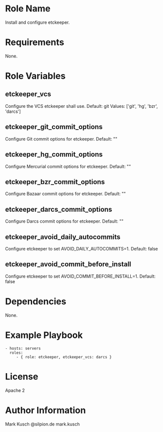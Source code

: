 # Role Name

Install and configure etckeeper.


# Requirements

None.


# Role Variables

## etckeeper_vcs

Configure the VCS etckeeper shall use.
Default: git
Values: ['git', 'hg', 'bzr', 'darcs']

## etckeeper_git_commit_options

Configure Git commit options for etckeeper.
Default: ""

## etckeeper_hg_commit_options

Configure Mercurial commit options for etckeeper.
Default: ""

## etckeeper_bzr_commit_options

Configure Bazaar commit options for etckeeper.
Default: ""

## etckeeper_darcs_commit_options

Configure Darcs commit options for etckeeper.
Default: ""

## etckeeper_avoid_daily_autocommits

Configure etckeeper to set AVOID_DAILY_AUTOCOMMITS=1.
Default: false

## etckeeper_avoid_commit_before_install

Configure etckeeper to set AVOID_COMMIT_BEFORE_INSTALL=1.
Default: false


# Dependencies

None.


# Example Playbook

    - hosts: servers
      roles:
         - { role: etckeeper, etckeeper_vcs: darcs }

# License

Apache 2


# Author Information

Mark Kusch @silpion.de mark.kusch


<!-- vim: set ts=4 sw=4 et nofen: -->
